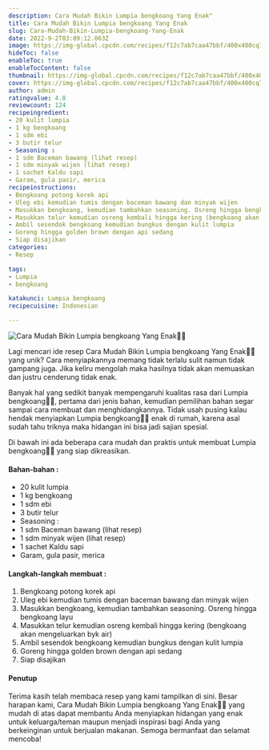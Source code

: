 ```yaml
---
description: Cara Mudah Bikin Lumpia bengkoang Yang Enak"
title: Cara Mudah Bikin Lumpia bengkoang Yang Enak
slug: Cara-Mudah-Bikin-Lumpia-bengkoang-Yang-Enak
date: 2022-9-2T03:09:12.063Z
image: https://img-global.cpcdn.com/recipes/f12c7ab7caa47bbf/400x400cq70/photo.jpg
hideToc: false
enableToc: true
enableTocContent: false
thumbnail: https://img-global.cpcdn.com/recipes/f12c7ab7caa47bbf/400x400cq70/photo.jpg
cover: https://img-global.cpcdn.com/recipes/f12c7ab7caa47bbf/400x400cq70/photo.jpg
author: admin
ratingvalue: 4.8
reviewcount: 124
recipeingredient:
- 20 kulit lumpia
- 1 kg bengkoang
- 1 sdm ebi
- 3 butir telur
- Seasoning :
- 1 sdm Baceman bawang (lihat resep)
- 1 sdm minyak wijen (lihat resep)
- 1 sachet Kaldu sapi
- Garam, gula pasir, merica
recipeinstructions:
- Bengkoang potong korek api
- Uleg ebi kemudian tumis dengan baceman bawang dan minyak wijen
- Masukkan bengkoang, kemudian tambahkan seasoning. Osreng hingga bengkoang layu
- Masukkan telur kemudian osreng kembali hingga kering (bengkoang akan mengeluarkan byk air)
- Ambil sesendok bengkoang kemudian bungkus dengan kulit lumpia
- Goreng hingga golden brown dengan api sedang
- Siap disajikan
categories:
- Resep

tags:
- Lumpia
- bengkoang

katakunci: Lumpia bengkoang
recipecuisine: Indonesian

---
```


![Cara Mudah Bikin Lumpia bengkoang Yang Enak👩‍🍳](https://img-global.cpcdn.com/recipes/f12c7ab7caa47bbf/400x400cq70/photo.jpg)

Lagi mencari ide resep Cara Mudah Bikin Lumpia bengkoang Yang Enak👩‍🍳 yang unik? Cara menyiapkannya memang tidak terlalu sulit namun tidak gampang juga. Jika keliru mengolah maka hasilnya tidak akan memuaskan dan justru cenderung tidak enak.

Banyak hal yang sedikit banyak mempengaruhi kualitas rasa dari Lumpia bengkoang👩‍🍳, pertama dari jenis bahan, kemudian pemilihan bahan segar sampai cara membuat dan menghidangkannya. Tidak usah pusing kalau hendak menyiapkan Lumpia bengkoang👩‍🍳 enak di rumah, karena asal sudah tahu triknya maka hidangan ini bisa jadi sajian spesial.

Di bawah ini ada beberapa cara mudah dan praktis untuk membuat Lumpia bengkoang👩‍🍳 yang siap dikreasikan.

<!--inarticleads1-->

#### Bahan-bahan :

- 20 kulit lumpia
- 1 kg bengkoang
- 1 sdm ebi
- 3 butir telur
- Seasoning :
- 1 sdm Baceman bawang (lihat resep)
- 1 sdm minyak wijen (lihat resep)
- 1 sachet Kaldu sapi
- Garam, gula pasir, merica

<!--inarticleads2-->

#### Langkah-langkah membuat :

1. Bengkoang potong korek api
1. Uleg ebi kemudian tumis dengan baceman bawang dan minyak wijen
1. Masukkan bengkoang, kemudian tambahkan seasoning. Osreng hingga bengkoang layu
1. Masukkan telur kemudian osreng kembali hingga kering (bengkoang akan mengeluarkan byk air)
1. Ambil sesendok bengkoang kemudian bungkus dengan kulit lumpia
1. Goreng hingga golden brown dengan api sedang
1. Siap disajikan

#### Penutup

Terima kasih telah membaca resep yang kami tampilkan di sini. Besar harapan kami, Cara Mudah Bikin Lumpia bengkoang Yang Enak👩‍🍳 yang mudah di atas dapat membantu Anda menyiapkan hidangan yang enak untuk keluarga/teman maupun menjadi inspirasi bagi Anda yang berkeinginan untuk berjualan makanan. Semoga bermanfaat dan selamat mencoba!